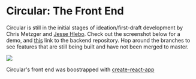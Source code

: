 # Circular: The Front End

Circular is still in the initial stages of ideation/first-draft development by Chris Metzger and [Jesse Hlebo](jessehlebo.com). Check out the screenshot below for a demo, and [this](https://github.com/critsmet/circular-back-end) link to the backend repository. Hop around the branches to see features that are still being built and have not been merged to master. 

![](https://res.cloudinary.com/apostrophe/image/upload/v1569949616/CircularDemo.gif)

Circular's front end was boostrapped with [create-react-app](https://github.com/facebook/create-react-app)
